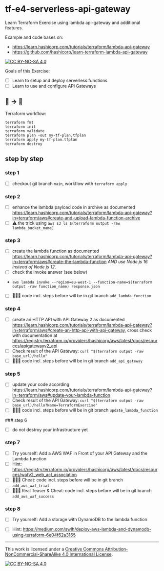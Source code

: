 # tf-e4-serverless-api-gateway
Learn Terraform Exercise using lambda api-gateway and additional features.

Example and code bases on:
* https://learn.hashicorp.com/tutorials/terraform/lambda-api-gateway
* https://github.com/hashicorp/learn-terraform-lambda-api-gateway

[![CC BY-NC-SA 4.0][cc-by-nc-sa-shield]][cc-by-nc-sa]

Goals of this Exercise:

- [ ] Learn to setup and deploy serverless functions
- [ ] Learn to use and configure API Gateways

## 🚧 -> 🚀

Terraform workflow:

```
terraform fmt
terraform init
terraform validate
terraform plan -out my-tf-plan.tfplan
terraform apply my-tf-plan.tfplan
terraform destroy
```

## step by step

### step 1
- [ ] checkout git branch `main`, workflow with `terraform apply`

### step 2
- [ ] enhance the lambda payload code in archive as documented https://learn.hashicorp.com/tutorials/terraform/lambda-api-gateway?in=terraform/aws#create-and-upload-lambda-function-archive
- [ ] ⚠️ the trick using `aws s3 ls $(terraform output -raw lambda_bucket_name)`

### step 3
- [ ] create the lambda function as documented https://learn.hashicorp.com/tutorials/terraform/lambda-api-gateway?in=terraform/aws#create-the-lambda-function *AND use Node.js 16 instead of Node.js 12*.
- [ ] check the invoke answer (see below)
- `aws lambda invoke --region=eu-west-1 --function-name=$(terraform output -raw function_name) response.json`
- [ ] 👨🏻‍💻 code incl. steps before will be in git branch `add_lambda_function`

### step 4
- [ ] create an HTTP API with API Gateway 2 as documented https://learn.hashicorp.com/tutorials/terraform/lambda-api-gateway?in=terraform/aws#create-an-http-api-with-api-gateway, cross check with documentation at https://registry.terraform.io/providers/hashicorp/aws/latest/docs/resources/apigatewayv2_api
- [ ] Check result of the API Gateway: `curl "$(terraform output -raw base_url)/hello"`
- [ ] 👨🏻‍💻 code incl. steps before will be in git branch `add_api_gateway`

### step 5
- [ ] update your code according https://learn.hashicorp.com/tutorials/terraform/lambda-api-gateway?in=terraform/aws#update-your-lambda-function
- [ ] Check result of the API Gateway: `curl "$(terraform output -raw base_url)/hello?Name=TerraformExercise"`
- [ ] 👨🏻‍💻 code incl. steps before will be in git branch `update_lambda_function`

### step 6
- [ ] do not destroy your infrastructure yet

### step 7
- [ ] Try yourself: Add a AWS WAF in Front of your API Gateway and the Lambda function
- [ ] Hint: https://registry.terraform.io/providers/hashicorp/aws/latest/docs/resources/wafv2_web_acl_association
- [ ] 👨🏻‍💻 Cheat: code incl. steps before will be in git branch `add_aws_waf_trial`
- [ ] 👨🏻‍💻 Real Teaser & Cheat: code incl. steps before will be in git branch `add_aws_waf_success`

### step 8
- [ ] Try yourself: Add a storage with DynamoDB to the lambda function
- [ ] Hint: https://medium.com/swlh/deploy-aws-lambda-and-dynamodb-using-terraform-6e04f62a3165


---

This work is licensed under a
[Creative Commons Attribution-NonCommercial-ShareAlike 4.0 International License][cc-by-nc-sa].

[![CC BY-NC-SA 4.0][cc-by-nc-sa-image]][cc-by-nc-sa]

[cc-by-nc-sa]: http://creativecommons.org/licenses/by-nc-sa/4.0/
[cc-by-nc-sa-image]: https://licensebuttons.net/l/by-nc-sa/4.0/88x31.png
[cc-by-nc-sa-shield]: https://img.shields.io/badge/License-CC%20BY--NC--SA%204.0-lightgrey.svg
